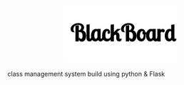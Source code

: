 <p align="center"><img src="blackboard.png" /></p>
class management system build using python &amp; Flask 

